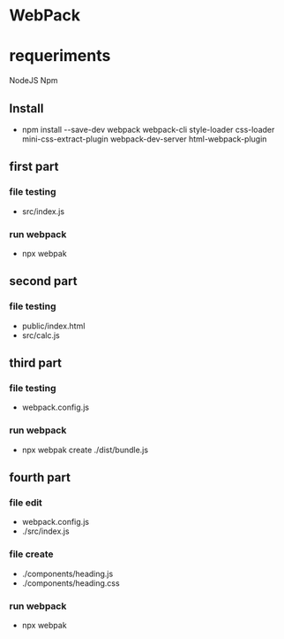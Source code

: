 # WebPack

# requeriments

NodeJS
Npm

## Install

* npm install --save-dev webpack webpack-cli style-loader css-loader mini-css-extract-plugin webpack-dev-server html-webpack-plugin

## first part

### file testing
* src/index.js

### run webpack
* npx webpak

## second part

### file testing
* public/index.html
* src/calc.js

## third part

### file testing
* webpack.config.js

### run webpack
* npx webpak
create ./dist/bundle.js

## fourth part

### file edit
* webpack.config.js
* ./src/index.js

### file create
* ./components/heading.js
* ./components/heading.css

### run webpack
* npx webpak
